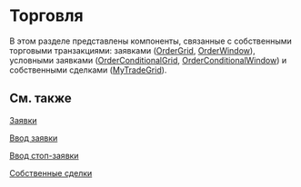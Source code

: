 # Торговля

В этом разделе представлены компоненты, связанные с собственными торговыми транзакциями: заявками ([OrderGrid](../api/StockSharp.Xaml.OrderGrid.html), [OrderWindow](../api/StockSharp.Xaml.OrderWindow.html)), условными заявками ([OrderConditionalGrid](../api/StockSharp.Xaml.OrderConditionalGrid.html), [OrderConditionalWindow](../api/StockSharp.Xaml.OrderConditionalWindow.html)) и собственными сделками ([MyTradeGrid](../api/StockSharp.Xaml.MyTradeGrid.html)).

## См. также

[Заявки](GuiOrderGrid.md)

[Ввод заявки](GuiOrderWindow.md)

[Ввод стоп\-заявки](GuiOrderConditionalWindow.md)

[Собственные сделки](GuiMyTradeGrid.md)
